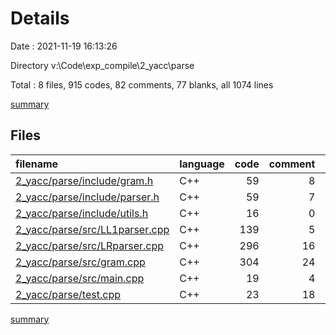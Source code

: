 # Details

Date : 2021-11-19 16:13:26

Directory v:\Code\exp_compile\2_yacc\parse

Total : 8 files,  915 codes, 82 comments, 77 blanks, all 1074 lines

[summary](results.md)

## Files
| filename | language | code | comment | blank | total |
| :--- | :--- | ---: | ---: | ---: | ---: |
| [2_yacc/parse/include/gram.h](/2_yacc/parse/include/gram.h) | C++ | 59 | 8 | 7 | 74 |
| [2_yacc/parse/include/parser.h](/2_yacc/parse/include/parser.h) | C++ | 59 | 7 | 16 | 82 |
| [2_yacc/parse/include/utils.h](/2_yacc/parse/include/utils.h) | C++ | 16 | 0 | 3 | 19 |
| [2_yacc/parse/src/LL1parser.cpp](/2_yacc/parse/src/LL1parser.cpp) | C++ | 139 | 5 | 7 | 151 |
| [2_yacc/parse/src/LRparser.cpp](/2_yacc/parse/src/LRparser.cpp) | C++ | 296 | 16 | 14 | 326 |
| [2_yacc/parse/src/gram.cpp](/2_yacc/parse/src/gram.cpp) | C++ | 304 | 24 | 21 | 349 |
| [2_yacc/parse/src/main.cpp](/2_yacc/parse/src/main.cpp) | C++ | 19 | 4 | 7 | 30 |
| [2_yacc/parse/test.cpp](/2_yacc/parse/test.cpp) | C++ | 23 | 18 | 2 | 43 |

[summary](results.md)